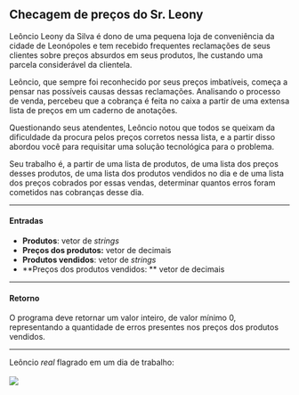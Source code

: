 ## Checagem de preços do Sr. Leony
Leôncio Leony da Silva é dono de uma pequena loja de conveniência da cidade de Leonópoles e tem recebido frequentes reclamações de seus clientes sobre preços absurdos em seus produtos, lhe custando uma parcela considerável da clientela.

Leôncio, que sempre foi reconhecido por seus preços imbatíveis, começa a pensar nas possíveis causas dessas reclamações. Analisando o processo de venda, percebeu que a cobrança é feita no caixa a partir de uma extensa lista de preços em um caderno de anotações.

Questionando seus atendentes, Leôncio notou que todos se queixam da dificuldade da procura pelos preços corretos nessa lista, e a partir disso abordou você para requisitar uma solução tecnológica para o problema.

Seu trabalho é, a partir de uma lista de produtos, de uma lista dos preços desses produtos, de uma lista dos produtos vendidos no dia e de uma lista dos preços cobrados por essas vendas, determinar quantos erros foram cometidos nas cobranças desse dia.

---
#### Entradas
- **Produtos**: vetor de *strings*
-  **Preços dos produtos:** vetor de decimais
- **Produtos vendidos**: vetor de *strings*
- **Preços dos produtos vendidos: ** vetor de decimais

---
#### Retorno
O programa deve retornar um valor inteiro, de valor mínimo 0, representando a quantidade de erros presentes nos preços dos produtos vendidos.

---
Leôncio *real* flagrado em um dia de trabalho: <br><br>
![](https://64.media.tumblr.com/5731c343aa74224e94456ab33d3296d2/tumblr_oncldeerxw1w8m8sco1_400.jpg)
